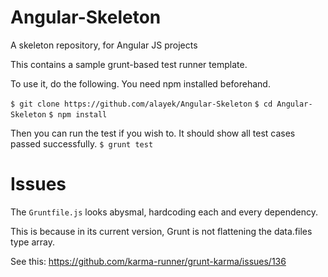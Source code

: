 # Angular-Skeleton
A skeleton repository, for Angular JS projects

This contains a sample grunt-based test runner template.

To use it, do the following. You need npm installed beforehand.

`$ git clone https://github.com/alayek/Angular-Skeleton`
`$ cd Angular-Skeleton`
`$ npm install`

Then you can run the test if you wish to. It should show all test cases passed successfully.
`$ grunt test`


# Issues

The `Gruntfile.js` looks abysmal, hardcoding each and every dependency.

This is because in its current version, Grunt is not flattening the data.files type array.

See this: https://github.com/karma-runner/grunt-karma/issues/136
